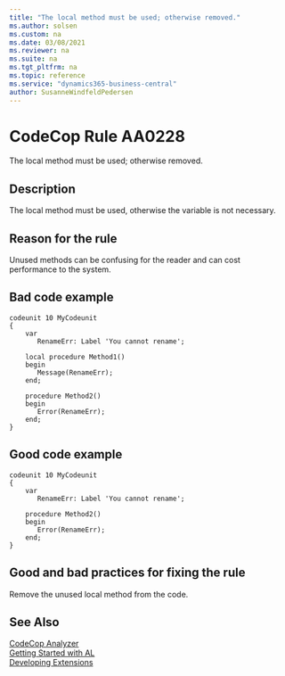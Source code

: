 ```yaml
---
title: "The local method must be used; otherwise removed."
ms.author: solsen
ms.custom: na
ms.date: 03/08/2021
ms.reviewer: na
ms.suite: na
ms.tgt_pltfrm: na
ms.topic: reference
ms.service: "dynamics365-business-central"
author: SusanneWindfeldPedersen
---
```

[//]: # (START>DO_NOT_EDIT)
[//]: # (IMPORTANT:Do not edit any of the content between here and the END>DO_NOT_EDIT.)
[//]: # (Any modifications should be made in the .xml files in the ModernDev repo.)
# CodeCop Rule AA0228
The local method must be used; otherwise removed.

## Description
The local method must be used, otherwise the variable is not necessary.

[//]: # (IMPORTANT: END>DO_NOT_EDIT)

## Reason for the rule
Unused methods can be confusing for the reader and can cost performance to the system. 

## Bad code example
```AL
codeunit 10 MyCodeunit
{
    var
       RenameErr: Label 'You cannot rename';

    local procedure Method1()
    begin
       Message(RenameErr);
    end;
 
    procedure Method2()
    begin
       Error(RenameErr);
    end;
}
```

## Good code example
```AL
codeunit 10 MyCodeunit
{
    var
       RenameErr: Label 'You cannot rename';

    procedure Method2()
    begin
       Error(RenameErr);
    end;
}
```

## Good and bad practices for fixing the rule
Remove the unused local method from the code.

## See Also  
[CodeCop Analyzer](codecop.md)  
[Getting Started with AL](../devenv-get-started.md)  
[Developing Extensions](../devenv-dev-overview.md)  